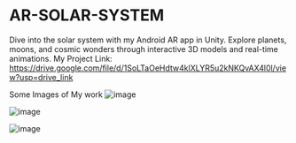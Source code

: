 # AR-SOLAR-SYSTEM
Dive into the solar system with my Android AR app in Unity. Explore planets, moons, and cosmic wonders through interactive 3D models and real-time animations.
My Project Link: https://drive.google.com/file/d/1SoLTaOeHdtw4klXLYR5u2kNKQvAX4l0l/view?usp=drive_link

Some Images of My work
![image](https://github.com/Mitansh13/AR-SOLAR-SYSTEM/assets/74059309/4a052596-a5f2-49db-8436-adfa9f97a3fa)

![image](https://github.com/Mitansh13/AR-SOLAR-SYSTEM/assets/74059309/88fab0cf-2ed5-4b28-96e2-065b88af1448)

![image](https://github.com/Mitansh13/AR-SOLAR-SYSTEM/assets/74059309/833fecd3-284e-40fd-85cd-83a92a689373)
